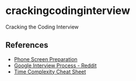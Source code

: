 # crackingcodinginterview
Cracking the Coding Interview

## References
- [Phone Screen Preparation](http://blog.codinghorror.com/getting-the-interview-phone-screen-right/)
- [Google Interview Process - Reddit](https://www.reddit.com/r/cscareerquestions/comments/1z97rx/from_a_googler_the_google_interview_process)
- [Time Complexity Cheat Sheet](http://bigocheatsheet.com/)
